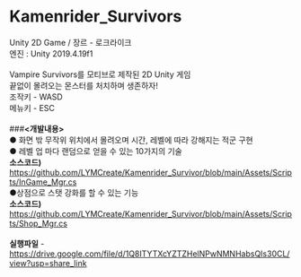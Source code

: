 # Kamenrider_Survivors
Unity 2D Game / 장르 - 로크라이크<br>
엔진 : Unity 2019.4.19f1<br>
<br> 
Vampire Survivors를 모티브로 제작된 2D Unity 게임<br>
끝없이 몰려오는 몬스터를 처치하며 생존하자!<br>
조작키 - WASD<br>
메뉴키 - ESC<br>
<br>
###**<개발내용>**<br>
● 화면 밖 무작위 위치에서 몰려오며 시간, 레벨에 따라 강해지는 적군 구현<br>
● 레벨 업 마다 랜덤으로 얻을 수 있는 10가지의 기술<br>
   **소스코드)** https://github.com/LYMCreate/Kamenrider_Survivor/blob/main/Assets/Scripts/InGame_Mgr.cs <br>
●상점으로 스탯 강화를 할 수 있는 기능<br>
   **소스코드)** https://github.com/LYMCreate/Kamenrider_Survivor/blob/main/Assets/Scripts/Shop_Mgr.cs <br>
<br>
**실행파일** - https://drive.google.com/file/d/1Q8ITYTXcYZTZHelNPwNMNHabsQIs30CL/view?usp=share_link

